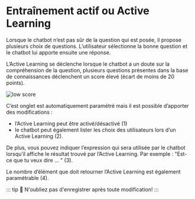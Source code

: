 # Entraînement actif ou Active Learning


Lorsque le chatbot n’est pas sûr de la question qui est posée, il propose plusieurs choix de questions. L’utilisateur sélectionne la bonne question et le chatbot lui apporte ensuite une réponse.

L’Active Learning se déclenche lorsque le chatbot a un doute sur la compréhension de la question, plusieurs questions présentes dans la base de connaissances déclenchent un score élevé (écart de moins de 20 points).

<div class="image_center">
  <img :src="$withBase('/assets/img/fr/outils/entrainement1.png')" alt="low score">
</div>



C’est onglet est automatiquement paramétré mais il est possible d’apporter des modifications :

-   l’Active Learning peut être activé/désactivé (1)
-   le chatbot peut également lister les choix des utilisateurs lors d’un Active Learning (2).

De plus, vous pouvez indiquer l’expression qui sera utilisée par le chatbot lorsqu’il affiche le résultat trouvé par l’Active Learning. Par exemple : "Est-ce que tu veux dire … " (3).

Le nombre d’élément que doit retourner l’Active Learning est également paramétrable (4).

::: tip 💾
N'oubliez pas d'enregistrer après toute modification!
:::

